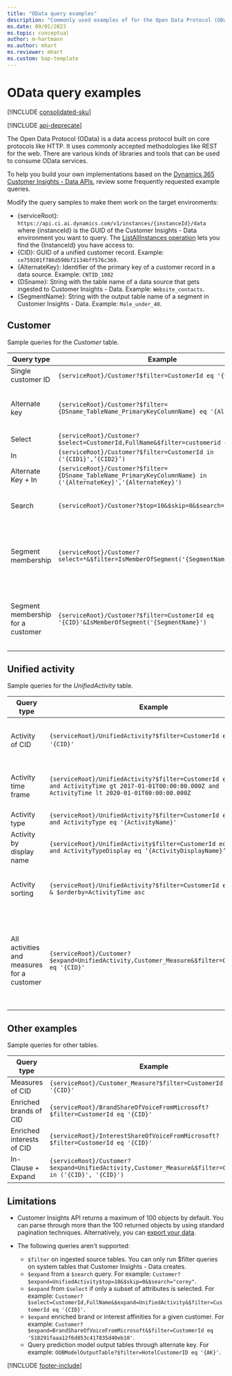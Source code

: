 ```yaml
---
title: "OData query examples"
description: "Commonly used examples of for the Open Data Protocol (OData) to query the Customer Insights - Data APIs to review data."
ms.date: 09/01/2023
ms.topic: conceptual
author: m-hartmann
ms.author: mhart
ms.reviewer: mhart
ms.custom: bap-template
---
```


# OData query examples

[!INCLUDE [consolidated-sku](./includes/consolidated-sku.md)]

[!INCLUDE [api-deprecate](./includes/api-deprecate.md)]

The Open Data Protocol (OData) is a data access protocol built on core protocols like HTTP. It uses commonly accepted methodologies like REST for the web. There are various kinds of libraries and tools that can be used to consume OData services.

To help you build your own implementations based on the [Dynamics 365 Customer Insights - Data APIs](apis.md), review some frequently requested example queries.

Modify the query samples to make them work on the target environments:

- {serviceRoot}: `https://api.ci.ai.dynamics.com/v1/instances/{instanceId}/data` where {instanceId} is the GUID of the Customer Insights - Data environment you want to query. The [ListAllInstances operation](https://developer.ci.ai.dynamics.com/api-details#api=CustomerInsights&operation=Get-all-instances) lets you find the {InstanceId} you have access to.
- {CID}: GUID of a unified customer record. Example: `ce759201f786d590bf2134bff576c369`.
- {AlternateKey}: Identifier of the primary key of a customer record in a data source. Example: `CNTID_1002`
- {DSname}: String with the table name of a data source that gets ingested to Customer Insights - Data. Example: `Website_contacts`.
- {SegmentName}: String with the output table name of a segment in Customer Insights - Data. Example: `Male_under_40`.

## Customer

Sample queries for the *Customer* table.

|Query type |Example  | Note  |
|---------|---------|---------|
|Single customer ID     | `{serviceRoot}/Customer?$filter=CustomerId eq '{CID}'`          |  |
|Alternate key    | `{serviceRoot}/Customer?$filter={DSname_TableName_PrimaryKeyColumnName} eq '{AlternateKey}'`         |  Alternate keys persist in the unified customer table       |
|Select   | `{serviceRoot}/Customer?$select=CustomerId,FullName&$filter=customerid eq '1'`        |         |
|In    | `{serviceRoot}/Customer?$filter=CustomerId in ('{CID1}',’{CID2}’)`        |         |
|Alternate Key + In   | `{serviceRoot}/Customer?$filter={DSname_TableName_PrimaryKeyColumnName} in ('{AlternateKey}','{AlternateKey}')`         |         |
|Search  | `{serviceRoot}/Customer?$top=10&$skip=0&$search="string"`        |   Returns top 10 results for a search string      |
|Segment membership  | `{serviceRoot}/Customer?select=*&$filter=IsMemberOfSegment('{SegmentName}')&$top=10`     | Returns a preset number of rows from the segmentation table.      |
|Segment membership for a customer | `{serviceRoot}/Customer?$filter=CustomerId eq '{CID}'&IsMemberOfSegment('{SegmentName}')`     | Returns the customer profile if they're a member of the given segment     |

## Unified activity

Sample queries for the *UnifiedActivity* table.

|Query type |Example  | Note  |
|---------|---------|---------|
|Activity of CID     | `{serviceRoot}/UnifiedActivity?$filter=CustomerId eq '{CID}'`          | Lists activities of a specific customer profile |
|Activity time frame    | `{serviceRoot}/UnifiedActivity?$filter=CustomerId eq '{CID}' and ActivityTime gt 2017-01-01T00:00:00.000Z and ActivityTime lt 2020-01-01T00:00:00.000Z`     |  Activities of a customer profile in a time frame       |
|Activity type    |   `{serviceRoot}/UnifiedActivity?$filter=CustomerId eq '{CID}' and ActivityType eq '{ActivityName}'`        |         |
|Activity by display name     | `{serviceRoot}/UnifiedActivity$filter=CustomerId eq ‘{CID}’ and ActivityTypeDisplay eq ‘{ActivityDisplayName}’`        | |
|Activity sorting    | `{serviceRoot}/UnifiedActivity?$filter=CustomerId eq ‘{CID}’ & $orderby=ActivityTime asc`     |  Sort activities ascending or descending       |
|All activities and measures for a customer  |   `{serviceRoot}/Customer?$expand=UnifiedActivity,Customer_Measure&$filter=CustomerId eq '{CID}'`     | Activities and measures are additional key/value pairs on the returned customer profile       |

## Other examples

Sample queries for other tables.

|Query type |Example  | Note  |
|---------|---------|---------|
|Measures of CID    | `{serviceRoot}/Customer_Measure?$filter=CustomerId eq '{CID}'`          |  |
|Enriched brands of CID    | `{serviceRoot}/BrandShareOfVoiceFromMicrosoft?$filter=CustomerId eq '{CID}'`  |       |
|Enriched interests of CID    |   `{serviceRoot}/InterestShareOfVoiceFromMicrosoft?$filter=CustomerId eq '{CID}'`       |         |
|In-Clause + Expand     | `{serviceRoot}/Customer?$expand=UnifiedActivity,Customer_Measure&$filter=CustomerId in ('{CID}', '{CID}')`         | |

## Limitations

- Customer Insights API returns a maximum of 100 objects by default. You can parse through more than the 100 returned objects by using standard pagination techniques. Alternatively, you can [export your data](export-destinations.md).

- The following queries aren't supported:
  - `$filter` on ingested source tables. You can only run $filter queries on system tables that Customer Insights - Data creates.
  - `$expand` from a `$search` query. For example: `Customer?$expand=UnifiedActivity$top=10&$skip=0&$search="corey"`.
  - `$expand` from `$select` if only a subset of attributes is selected. For example: `Customer?$select=CustomerId,FullName&$expand=UnifiedActivity&$filter=CustomerId eq '{CID}'`.
  - `$expand` enriched brand or interest affinities for a given customer. For example: `Customer?$expand=BrandShareOfVoiceFromMicrosoft&$filter=CustomerId eq '518291faaa12f6d853c417835d40eb10'`.
  - Query prediction model output tables through alternate key. For example: `OOBModelOutputTable?$filter=HotelCustomerID eq '{AK}'`.

[!INCLUDE [footer-include](includes/footer-banner.md)]

